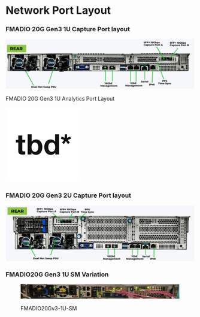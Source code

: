 # Network Port Layout

### FMADIO 20G Gen3 1U Capture Port  layout

![](<.gitbook/assets/image (17).png>)

FMADIO 20G Gen3 1U Analytics Port Layout

![](.gitbook/assets/tbd.png)

### FMADIO 20G Gen3 2U Capture Port layout

![](<.gitbook/assets/image (18).png>)

### FMADIO20G Gen3 1U SM Variation

<figure><img src=".gitbook/assets/image (5).png" alt=""><figcaption><p>FMADIO20Gv3-1U-SM</p></figcaption></figure>
